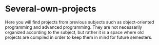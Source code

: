 # Several-own-projects
Here you will find projects from previous subjects such as object-oriented programming and advanced programming. They are not necessarily organized according to the subject, but rather it is a space where old projects are compiled in order to keep them in mind for future semesters.
